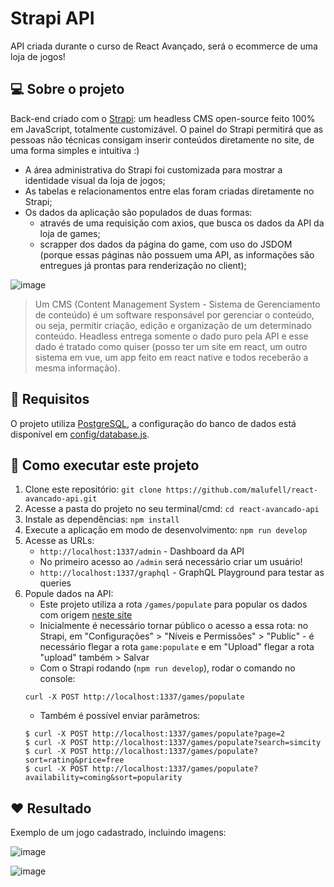 # Strapi API

API criada durante o curso de React Avançado, será o ecommerce de uma loja de jogos!

## :computer: Sobre o projeto

Back-end criado com o [Strapi](https://strapi.io/documentation/developer-docs/latest/getting-started/introduction.html): um headless CMS open-source feito 100% em JavaScript, totalmente customizável. O painel do Strapi permitirá que as pessoas não técnicas consigam inserir conteúdos diretamente no site, de uma forma simples e intuitiva :)

- A área administrativa do Strapi foi customizada para mostrar a identidade visual da loja de jogos;
- As tabelas e relacionamentos entre elas foram criadas diretamente no Strapi;
- Os dados da aplicação são populados de duas formas:
  - através de uma requisição com axios, que busca os dados da API da loja de games;
  - scrapper dos dados da página do game, com uso do JSDOM (porque essas páginas não possuem uma API, as informações são entregues já prontas para renderização no client);

![image](https://user-images.githubusercontent.com/62160705/112065770-06059c00-8b44-11eb-8819-051e994a27db.png)


> Um CMS (Content Management System - Sistema de Gerenciamento de conteúdo) é um software responsável por gerenciar o conteúdo, ou seja, permitir criação, edição e organização de um determinado conteúdo. Headless entrega somente o dado puro pela API e esse dado é tratado como quiser (posso ter um site em react, um outro sistema em vue, um app feito em react native e todos receberão a mesma informação).

## :mag_right: Requisitos

O projeto utiliza [PostgreSQL](https://www.postgresql.org/), a configuração do banco de dados está disponível em [config/database.js](config/database.js).

## :wrench: Como executar este projeto

1. Clone este repositório: `git clone https://github.com/malufell/react-avancado-api.git`
2. Acesse a pasta do projeto no seu terminal/cmd: `cd react-avancado-api`
3. Instale as dependências: `npm install`
4. Execute a aplicação em modo de desenvolvimento: `npm run develop`
5. Acesse as URLs:
   - `http://localhost:1337/admin` - Dashboard da API
   - No primeiro acesso ao `/admin` será necessário criar um usuário!
   - `http://localhost:1337/graphql` - GraphQL Playground para testar as queries
6. Popule dados na API:
   - Este projeto utiliza a rota `/games/populate` para popular os dados com origem [neste site](https://www.gog.com/games)
   - Inicialmente é necessário tornar público o acesso a essa rota: no Strapi, em "Configurações" > "Níveis e Permissões" > "Public" - é necessário flegar a rota `game:populate` e em "Upload" flegar a rota "upload" também > Salvar
   - Com o Strapi rodando (`npm run develop`), rodar o comando no console:  
    ```console
    curl -X POST http://localhost:1337/games/populate
    ```
   - Também é possível enviar parâmetros:
    ```console
    $ curl -X POST http://localhost:1337/games/populate?page=2
    $ curl -X POST http://localhost:1337/games/populate?search=simcity
    $ curl -X POST http://localhost:1337/games/populate?sort=rating&price=free
    $ curl -X POST http://localhost:1337/games/populate?availability=coming&sort=popularity
    ```

## :heart: Resultado

Exemplo de um jogo cadastrado, incluindo imagens:

![image](https://user-images.githubusercontent.com/62160705/112063269-e66c7480-8b3f-11eb-859d-604ddc133e83.png)

![image](https://user-images.githubusercontent.com/62160705/112063323-fd12cb80-8b3f-11eb-9c02-be4299c826d5.png)

